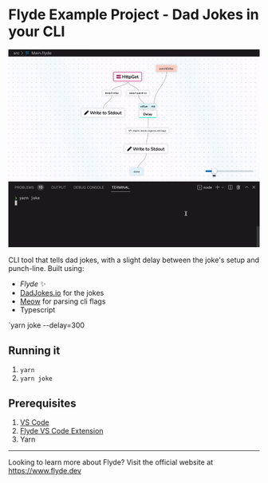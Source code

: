 # Flyde Example Project - Dad Jokes in your CLI

![Preview](preview.gif)

CLI tool that tells dad jokes, with a slight delay between the joke's setup and punch-line.
Built using:

- _Flyde_ ✨
- [DadJokes.io](https://dadjokes.io/) for the jokes
- [Meow](https://github.com/sindresorhus/meow) for parsing cli flags
- Typescript

`yarn joke --delay=300

## Running it

1. `yarn`
2. `yarn joke`

## Prerequisites

1. [VS Code](https://code.visualstudio.com/)
2. [Flyde VS Code Extension](https://marketplace.visualstudio.com/items?itemName=flyde.flyde-vscode)
3. Yarn

---

Looking to learn more about Flyde? Visit the official website at https://www.flyde.dev
